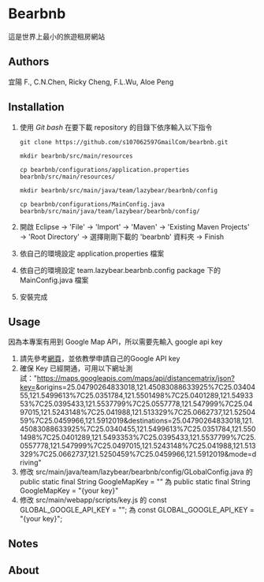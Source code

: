 # **Bearbnb**
這是世界上最小的旅遊租房網站

## **Authors**
宜陽 F., C.N.Chen, Ricky Cheng, F.L.Wu, Aloe Peng

## **Installation**
1. 使用 *Git bash* 在要下載 repository 的目錄下依序輸入以下指令

       git clone https://github.com/s107062597GmailCom/bearbnb.git

       mkdir bearbnb/src/main/resources

       cp bearbnb/configurations/application.properties bearbnb/src/main/resources/

       mkdir bearbnb/src/main/java/team/lazybear/bearbnb/config

       cp bearbnb/configurations/MainConfig.java bearbnb/src/main/java/team/lazybear/bearbnb/config/

1. 開啟 Eclipse → 'File' → 'Import' → 'Maven' → 'Existing Maven Projects' → 'Root Directory' → 選擇剛剛下載的 'bearbnb' 資料夾 → Finish

1. 依自己的環境設定 application.properties 檔案

1. 依自己的環境設定 team.lazybear.bearbnb.config package 下的 MainConfig.java 檔案

1. 安裝完成


## **Usage**
因為本專案有用到 Google Map API，所以需要先輸入 google api key
1. 請先參考[網頁](https://medium.com/front-end-augustus-study-notes/google-map-api-1-a4e794b0162f)，並依教學申請自己的Google API key
1. 確保 Key 已經開通，可用以下網址測試："https://maps.googleapis.com/maps/api/distancematrix/json?key=<google api key>&origins=25.04790264833018,121.45083088633925%7C25.0340455,121.5499613%7C25.0351784,121.5501498%7C25.0401289,121.5493353%7C25.0395433,121.5537799%7C25.0557778,121.547999%7C25.0497015,121.5243148%7C25.041988,121.513329%7C25.0662737,121.5250459%7C25.0459966,121.5912019&destinations=25.04790264833018,121.45083088633925%7C25.0340455,121.5499613%7C25.0351784,121.5501498%7C25.0401289,121.5493353%7C25.0395433,121.5537799%7C25.0557778,121.547999%7C25.0497015,121.5243148%7C25.041988,121.513329%7C25.0662737,121.5250459%7C25.0459966,121.5912019&mode=driving"
1. 修改 src/main/java/team/lazybear/bearbnb/config/GLobalConfig.java 的 public static final String GoogleMapKey = "" 為 public static final String GoogleMapKey = "{your key}"
1. 修改 src/main/webapp/scripts/key.js 的 const GLOBAL_GOOGLE_API_KEY = ""; 為 const GLOBAL_GOOGLE_API_KEY = "{your key}";

## **Notes**

## **About**

